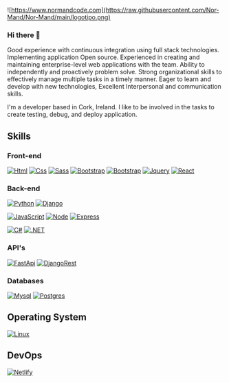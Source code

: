 ![https://www.normandcode.com](https://raw.githubusercontent.com/Nor-Mand/Nor-Mand/main/logotipo.png)
### Hi there 👋
Good experience with continuous integration using full stack technologies. Implementing application Open source. Experienced in creating and maintaining enterprise-level web applications with the team. Ability to independently and proactively problem solve. Strong organizational skills to effectively manage multiple tasks in a timely manner. Eager to learn and develop with new technologies, Excellent Interpersonal and communication skills.

I'm a developer based in Cork, Ireland. I like to be involved in the tasks to create testing, debug, and deploy application.

<!--
**Nor-Mand/Nor-Mand** is a ✨ _special_ ✨ repository because its `README.md` (this file) appears on your GitHub profile.

Here are some ideas to get you started:

- 🔭 I’m currently working on ...
- 🌱 I’m currently learning ...
- 👯 I’m looking to collaborate on ...
- 🤔 I’m looking for help with ...
- 💬 Ask me about ...
- 📫 How to reach me: ...
- 😄 Pronouns: ...
- ⚡ Fun fact: ...
-->

## Skills

### Front-end
[![Html](https://img.shields.io/badge/HTML5-E34F26?style=for-the-badge&logo=html5&logoColor=white)]()
[![Css](https://img.shields.io/badge/CSS3-1572B6?style=for-the-badge&logo=css3&logoColor=white)]()
[![Sass](https://img.shields.io/badge/Sass-CC6699?style=for-the-badge&logo=sass&logoColor=white)]()
[![Bootstrap](https://img.shields.io/badge/Bootstrap-563D7C?style=for-the-badge&logo=bootstrap&logoColor=white)]()
[![Bootstrap](https://img.shields.io/badge/Tailwind_CSS-38B2AC?style=for-the-badge&logo=tailwind-css&logoColor=white)]()
[![Jquery](https://img.shields.io/badge/jQuery-0769AD?style=for-the-badge&logo=jquery&logoColor=white)]()
[![React](https://img.shields.io/badge/React-20232A?style=for-the-badge&logo=react&logoColor=61DAFB)]()

### Back-end
[![Python](https://img.shields.io/badge/Python-FFD43B?style=for-the-badge&logo=python&logoColor=blue)]() 
[![Django](https://img.shields.io/badge/Django-092E20?style=for-the-badge&logo=django&logoColor=white)]() 

[![JavaScript](https://img.shields.io/badge/JavaScript-F7DF1E?style=for-the-badge&logo=javascript&logoColor=white)]()
[![Node](https://img.shields.io/badge/Node.js-339933?style=for-the-badge&logo=nodedotjs&logoColor=white)]()
[![Express](https://img.shields.io/badge/Express.js-000000?style=for-the-badge&logo=express&logoColor=white)]()

[![C#](https://img.shields.io/badge/C%23-239120?style=for-the-badge&logo=c-sharp&logoColor=white)]()
[![.NET](https://img.shields.io/badge/.NET-512BD4?style=for-the-badge&logo=dotnet&logoColor=white)]()

### API's
[![FastApi](https://img.shields.io/badge/fastapi-109989?style=for-the-badge&logo=FASTAPI&logoColor=white)]()
[![DjangoRest](https://img.shields.io/badge/django%20rest-ff1709?style=for-the-badge&logo=django&logoColor=white)]()

### Databases
[![Mysql](https://img.shields.io/badge/MySQL-005C84?style=for-the-badge&logo=mysql&logoColor=white)]()
[![Postgres](https://img.shields.io/badge/PostgreSQL-316192?style=for-the-badge&logo=postgresql&logoColor=white&)]()

## Operating System
[![Linux](https://img.shields.io/badge/Ubuntu-E95420?style=for-the-badge&logo=ubuntu&logoColor=white)]()  

## DevOps
[![Netlify](https://img.shields.io/badge/Netlify-00C7B7?style=for-the-badge&logo=netlify&logoColor=white)]() 
	
